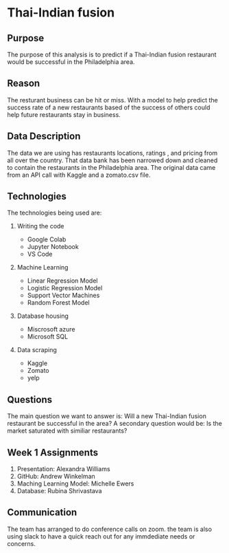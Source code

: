 # Thai-Indian fusion

## Purpose
The purpose of this analysis is to predict if a Thai-Indian fusion restaurant would be successful in the Philadelphia area.

## Reason
The resturant business can be hit or miss. With a model to help predict the success rate of a new restaurants based of the success of others could help future restaurants stay in business. 

## Data Description
The data we are using has restaurants locations, ratings , and pricing from all over the country. That data bank has been narrowed down and cleaned to contain the restaurants in the Philadelphia area. 
The original data came from  an API call with Kaggle and a zomato.csv file. 
## Technologies
The technologies being used are:
1. Writing the code
    - Google Colab
    - Jupyter Notebook
    - VS Code

2. Machine Learning
    - Linear Regression Model
    - Logistic Regression Model
    - Support Vector Machines
    - Random Forest Model

3. Database housing
    - Miscrosoft azure
    - Microsoft SQL

4. Data scraping
    - Kaggle
    - Zomato
    - yelp    

## Questions
The main question we want to answer is:
    Will a new Thai-Indian fusion restaurant be successful in the area?
A secondary question would be:
    Is the market saturated with similiar restaurants?


## Week 1 Assignments
1. Presentation: Alexandra Williams
2. GitHub: Andrew Winkelman
3. Maching Learning Model: Michelle Ewers
4. Database: Rubina Shrivastava

## Communication
The team has arranged to do conference calls on zoom.
the team is also using slack to have a quick reach out for any immdediate needs or concerns. 


